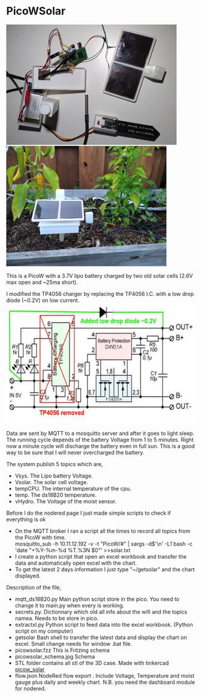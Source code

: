 # PicoWSolar
<img src="solar_box1.jpg" height=320><img src="solar_box2.jpg" height=320>

This is a PicoW with a 3.7V lipo battery charged by two old solar cells (2.6V max open and ~25ma short).

I modified the TP4056 charger by replacing the TP4056 I.C. with a low drop diode (~0.2V) on low current.
<img src="tp4056mod2.jpg" height=320>

Data are sent by MQTT to a mosquitto server and after it goes to light sleep. The running cycle depends of the battery Voltage  from 1 to 5 minutes. Right now a minute cycle will discharge the battery even in full sun. This is a good way to be sure that I will never overcharged the battery.


The system publish 5 topics which are,
- Vsys. The Lipo battery Voltage.
- Vsolar. The solar cell voltage.
- tempCPU. The internal temperature of the cpu.
- temp. The ds18B20 temperature.
- vHydro. The Voltage of the moist sensor.

Before I do the nodered page I just made simple scripts to check if everything is ok
- On the MQTT broker I ran a script all the times to record all topics from the PicoW with time.<br>
<quote>mosquitto_sub -h 10.11.12.192 -v -t "PicoW/#" | xargs -d$'\n' -L1 bash -c 'date "+%Y-%m-%d %T.%3N $0"'  >>solar.txt</quote>
- I create a python script that open an excel workbook and transfer the data and automatically open excel with the chart.
- To get the latest 2 days information I just type  "~/getsolar" and the chart displayed.

Description of the file,
- mqtt_ds18B20.py   Main python script store in the pico. You need to change it to main.py when every is working.
- secrets.py.       Dictionnary which old all info about the wifi and the topics namea. Needs to be store in pico.
- extractxl.py      Python script to feed data into the excel workbook. (Python script on my computer)
- getsolar          Bash shell to transfer the latest data and display the chart on excel. Small change needs for window .bat file.
- picowsolar.fzz    This is Fritzing schema
- picowsolar_schema.jpg  Schema
- STL folder contains all stl of the 3D case.  Made with tinkercad  <a href="https://www.tinkercad.com/things/b1r0aMqMbmD-picowsolar">picow_solar</a>
- flow.json         NodeRed flow export . Include Voltage, Temperature and moist gauge plus daily and weekly chart.
                    N.B. you need the dashboard module for nodered.
